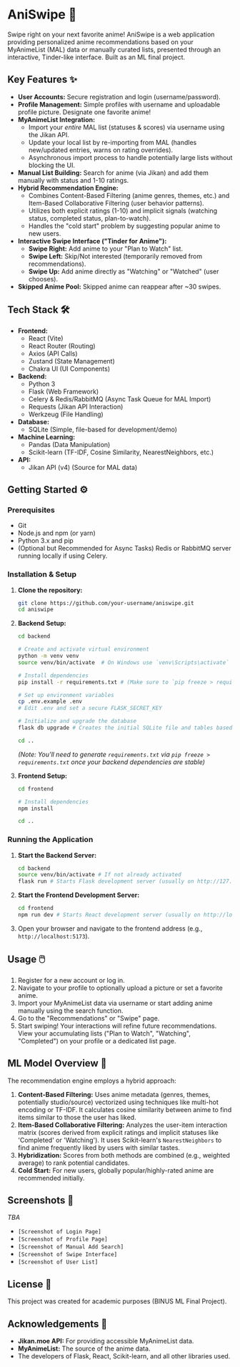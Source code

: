 # AniSwipe 🚀

Swipe right on your next favorite anime! AniSwipe is a web application providing personalized anime recommendations based on your MyAnimeList (MAL) data or manually curated lists, presented through an interactive, Tinder-like interface. Built as an ML final project.

## Key Features ✨

*   **User Accounts:** Secure registration and login (username/password).
*   **Profile Management:** Simple profiles with username and uploadable profile picture. Designate one favorite anime!
*   **MyAnimeList Integration:**
    *   Import your *entire* MAL list (statuses & scores) via username using the Jikan API.
    *   Update your local list by re-importing from MAL (handles new/updated entries, warns on rating overrides).
    *   Asynchronous import process to handle potentially large lists without blocking the UI.
*   **Manual List Building:** Search for anime (via Jikan) and add them manually with status and 1-10 ratings.
*   **Hybrid Recommendation Engine:**
    *   Combines Content-Based Filtering (anime genres, themes, etc.) and Item-Based Collaborative Filtering (user behavior patterns).
    *   Utilizes both explicit ratings (1-10) and implicit signals (watching status, completed status, plan-to-watch).
    *   Handles the "cold start" problem by suggesting popular anime to new users.
*   **Interactive Swipe Interface ("Tinder for Anime"):**
    *   **Swipe Right:** Add anime to your "Plan to Watch" list.
    *   **Swipe Left:** Skip/Not interested (temporarily removed from recommendations).
    *   **Swipe Up:** Add anime directly as "Watching" or "Watched" (user chooses).
*   **Skipped Anime Pool:** Skipped anime can reappear after ~30 swipes.

## Tech Stack 🛠️

*   **Frontend:**
    *   React (Vite)
    *   React Router (Routing)
    *   Axios (API Calls)
    *   Zustand (State Management)
    *   Chakra UI (UI Components)
*   **Backend:**
    *   Python 3
    *   Flask (Web Framework)
    *   Celery & Redis/RabbitMQ (Async Task Queue for MAL Import)
    *   Requests (Jikan API Interaction)
    *   Werkzeug (File Handling)
*   **Database:**
    *   SQLite (Simple, file-based for development/demo)
*   **Machine Learning:**
    *   Pandas (Data Manipulation)
    *   Scikit-learn (TF-IDF, Cosine Similarity, NearestNeighbors, etc.)
*   **API:**
    *   Jikan API (v4) (Source for MAL data)

## Getting Started ⚙️

### Prerequisites

*   Git
*   Node.js and npm (or yarn)
*   Python 3.x and pip
*   (Optional but Recommended for Async Tasks) Redis or RabbitMQ server running locally if using Celery.

### Installation & Setup

1.  **Clone the repository:**
    ```bash
    git clone https://github.com/your-username/aniswipe.git
    cd aniswipe
    ```

2.  **Backend Setup:**
    ```bash
    cd backend

    # Create and activate virtual environment
    python -m venv venv
    source venv/bin/activate  # On Windows use `venv\Scripts\activate`

    # Install dependencies
    pip install -r requirements.txt # (Make sure to `pip freeze > requirements.txt` first!)

    # Set up environment variables
    cp .env.example .env
    # Edit .env and set a secure FLASK_SECRET_KEY

    # Initialize and upgrade the database
    flask db upgrade # Creates the initial SQLite file and tables based on models.py

    cd ..
    ```
    *(Note: You'll need to generate `requirements.txt` via `pip freeze > requirements.txt` once your backend dependencies are stable)*

3.  **Frontend Setup:**
    ```bash
    cd frontend

    # Install dependencies
    npm install

    cd ..
    ```

### Running the Application

1.  **Start the Backend Server:**
    ```bash
    cd backend
    source venv/bin/activate # If not already activated
    flask run # Starts Flask development server (usually on http://127.0.0.1:5000)
    ```

2.  **Start the Frontend Development Server:**
    ```bash
    cd frontend
    npm run dev # Starts React development server (usually on http://localhost:5173 or 3000)
    ```

3.  Open your browser and navigate to the frontend address (e.g., `http://localhost:5173`).

## Usage 🖱️

1.  Register for a new account or log in.
2.  Navigate to your profile to optionally upload a picture or set a favorite anime.
3.  Import your MyAnimeList data via username or start adding anime manually using the search function.
4.  Go to the "Recommendations" or "Swipe" page.
5.  Start swiping! Your interactions will refine future recommendations. View your accumulating lists ("Plan to Watch", "Watching", "Completed") on your profile or a dedicated list page.

## ML Model Overview 🧠

The recommendation engine employs a hybrid approach:

1.  **Content-Based Filtering:** Uses anime metadata (genres, themes, potentially studio/source) vectorized using techniques like multi-hot encoding or TF-IDF. It calculates cosine similarity between anime to find items similar to those the user has liked.
2.  **Item-Based Collaborative Filtering:** Analyzes the user-item interaction matrix (scores derived from explicit ratings and implicit statuses like 'Completed' or 'Watching'). It uses Scikit-learn's `NearestNeighbors` to find anime frequently liked by users with similar tastes.
3.  **Hybridization:** Scores from both methods are combined (e.g., weighted average) to rank potential candidates.
4.  **Cold Start:** For new users, globally popular/highly-rated anime are recommended initially.

## Screenshots 📸

*TBA*

*   `[Screenshot of Login Page]`
*   `[Screenshot of Profile Page]`
*   `[Screenshot of Manual Add Search]`
*   `[Screenshot of Swipe Interface]`
*   `[Screenshot of User List]`

## License 📄

This project was created for academic purposes (BINUS ML Final Project).

## Acknowledgements 🙏

*   **Jikan.moe API:** For providing accessible MyAnimeList data.
*   **MyAnimeList:** The source of the anime data.
*   The developers of Flask, React, Scikit-learn, and all other libraries used.
